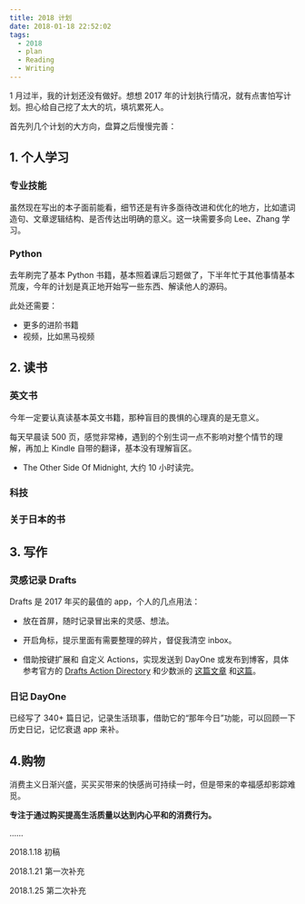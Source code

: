 ```yaml
---
title: 2018 计划
date: 2018-01-18 22:52:02
tags:
  - 2018
  - plan
  - Reading
  - Writing
---
```


1 月过半，我的计划还没有做好。想想 2017 年的计划执行情况，就有点害怕写计划。担心给自己挖了太大的坑，填坑累死人。

首先列几个计划的大方向，盘算之后慢慢完善：

## 1. 个人学习

### 专业技能

虽然现在写出的本子面前能看，细节还是有许多亟待改进和优化的地方，比如遣词造句、文章逻辑结构、是否传达出明确的意义。这一块需要多向 Lee、Zhang 学习。

### Python

去年刷完了基本 Python 书籍，基本照着课后习题做了，下半年忙于其他事情基本荒废，今年的计划是真正地开始写一些东西、解读他人的源码。

此处还需要：

- 更多的进阶书籍
- 视频，比如黑马视频

## 2. 读书

### 英文书

今年一定要认真读基本英文书籍，那种盲目的畏惧的心理真的是无意义。

每天早晨读 500 页，感觉非常棒，遇到的个别生词一点不影响对整个情节的理解，再加上 Kindle 自带的翻译，基本没有理解盲区。

- The Other Side Of Midnight, 大约 10 小时读完。


### 科技



### 关于日本的书

## 3. 写作

### 灵感记录 Drafts

Drafts 是 2017 年买的最值的 app，个人的几点用法：

- 放在首屏，随时记录冒出来的灵感、想法。

- 开启角标，提示里面有需要整理的碎片，督促我清空 inbox。

- 借助按键扩展和 自定义 Actions，实现发送到 DayOne 或发布到博客，具体参考官方的 [Drafts Action Directory](http://drafts4-actions.agiletortoise.com/) 和少数派的 [这篇文章](https://sspai.com/post/27127) 和[这篇](https://sspai.com/post/40229)。

### 日记 DayOne

已经写了 340+ 篇日记，记录生活琐事，借助它的“那年今日”功能，可以回顾一下历史日记，记忆衰退 app 来补。




## 4.购物

消费主义日渐兴盛，买买买带来的快感尚可持续一时，但是带来的幸福感却影踪难觅。

**专注于通过购买提高生活质量以达到内心平和的消费行为。**

……

2018.1.18 初稿

2018.1.21 第一次补充

2018.1.25 第二次补充

